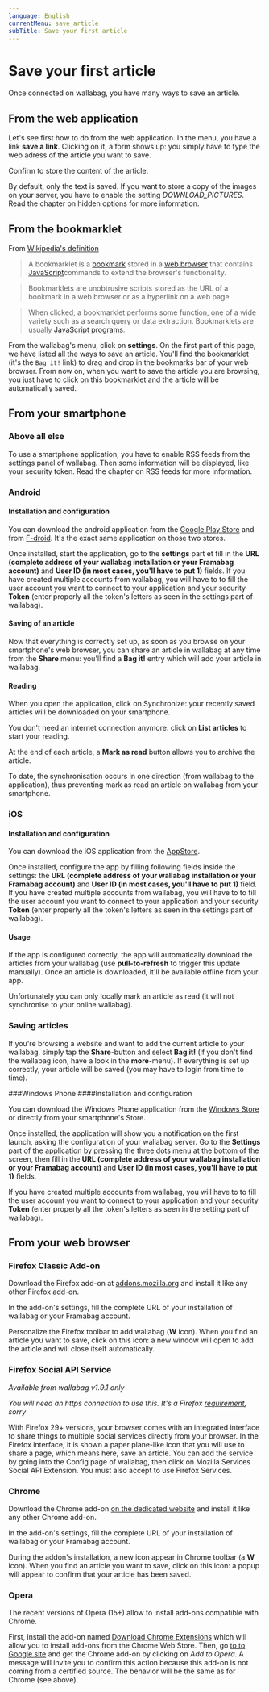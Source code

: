 ```yaml
---
language: English
currentMenu: save_article
subTitle: Save your first article
---
```


# Save your first article

Once connected on wallabag, you have many ways to save an article.

## From the web application

Let's see first how to do from the web application. In the menu, you have a link **save a link**. Clicking on it, a form shows up: you simply have to type the web adress of the article you want to save.

Confirm to store the content of the article.

By default, only the text is saved. If you want to store a copy of the images on your server, you have to enable the setting *DOWNLOAD_PICTURES*. Read the chapter on hidden options for more information.

## From the bookmarklet

From [Wikipedia's definition](http://fr.wikipedia.org/wiki/Bookmarklet)

> A bookmarklet is a [bookmark](http://en.wikipedia.org/wiki/Internet_bookmark) stored in a [web browser](http://en.wikipedia.org/wiki/Web_browser) that contains [JavaScript](http://en.wikipedia.org/wiki/JavaScript)commands to extend the browser's functionality.

> Bookmarklets are unobtrusive scripts stored as the URL of a bookmark in a web browser or as a hyperlink on a web page.

> When clicked, a bookmarklet performs some function, one of a wide variety such as a search query or data extraction. Bookmarklets are usually [JavaScript programs](http://en.wikipedia.org/wiki/Computer_program).

From the wallabag's menu, click on **settings**. On the first part of this page, we have listed all the ways to save an article. You'll find the bookmarklet (it's the `Bag it!` link) to drag and drop in the bookmarks bar of your web browser.
From now on, when you want to save the article you are browsing, you just have to click on this bookmarklet and the article will be automatically saved.

## From your smartphone

### Above all else

To use a smartphone application, you have to enable RSS feeds from the settings panel of wallabag. Then some information will be displayed, like your security token. Read the chapter on RSS feeds for more information.

### Android

#### Installation and configuration

You can download the android application from the [Google Play Store](https://play.google.com/store/apps/details?id=fr.gaulupeau.apps.InThePoche) and from [F-droid](https://f-droid.org/app/fr.gaulupeau.apps.InThePoche). It's the exact same application on those two stores.

Once installed, start the application, go to the **settings** part et fill in the **URL (complete address of your wallabag installation or your Framabag account)** and **User ID (in most cases, you'll have to put 1)** fields. If you have created multiple accounts from wallabag, you will have to to fill the user account you want to connect to your application and your security **Token** (enter properly all the token's letters as seen in the settings part of wallabag).

#### Saving of an article

Now that everything is correctly set up, as soon as you browse on your smartphone's web browser, you can share an article in wallabag at any time from the **Share** menu: you'll find a **Bag it!** entry which will add your article in wallabag.

#### Reading

When you open the application, click on Synchronize: your recently saved articles will be downloaded on your smartphone.

You don't need an internet connection anymore: click on **List articles** to start your reading.

At the end of each article, a **Mark as read** button allows you to archive the article.

To date, the synchronisation occurs in one direction (from wallabag to the application), thus preventing mark as read an article on wallabag from your smartphone.

### iOS

#### Installation and configuration

You can download the iOS application from the [AppStore](https://itunes.apple.com/app/id828331015).

Once installed, configure the app by filling following fields inside the settings: the **URL (complete address of your wallabag installation or your Framabag account)** and **User ID (in most cases, you'll have to put 1)** field. If you have created multiple accounts from wallabag, you will have to to fill the user account you want to connect to your application and your security **Token** (enter properly all the token's letters as seen in the settings part of wallabag).

#### Usage

If the app is configured correctly, the app will automatically download the articles from your wallabag (use **pull-to-refresh** to trigger this update manually). Once an article is downloaded, it'll be available offline from your app.

Unfortunately you can only locally mark an article as read (it will not synchronise to your online wallabag).

### Saving articles

If you're browsing a website and want to add the current article to your wallabag, simply tap the **Share**-button and select **Bag it!** (if you don't find the wallabag icon, have a look in the **more**-menu). If everything is set up correctly, your article will be saved (you may have to login from time to time).

###Windows Phone
####Installation and configuration

You can download the Windows Phone application from the [Windows Store](http://www.windowsphone.com/fr-fr/store/app/wallabag/ff890514-348c-4d0b-9b43-153fff3f7450) or directly from your smartphone's Store.

Once installed, the application will show you a notification on the first launch, asking the configuration of your wallabag server. Go to the **Settings** part of the application by pressing the three dots menu at the bottom of the screen, then fill in the **URL (complete address of your wallabag installation or your Framabag account)** and **User ID (in most cases, you'll have to put 1)** fields.

If you have created multiple accounts from wallabag, you will have to to fill the user account you want to connect to your application and your security **Token** (enter properly all the token's letters as seen in the setting part of wallabag).

## From your web browser

### Firefox Classic Add-on

Download the Firefox add-on at [addons.mozilla.org](https://addons.mozilla.org/firefox/addon/wallabag/) and install it like any other Firefox add-on.

In the add-on's settings, fill the complete URL of your installation of wallabag or your Framabag account.

Personalize the Firefox toolbar to add wallabag (**W** icon). When you find an article you want to save, click on this icon: a new window will open to add the article and will close itself automatically.

### Firefox Social API Service

*Available from wallabag v1.9.1 only*

*You will need an https connection to use this. It's a Firefox [requirement](https://developer.mozilla.org/en-US/docs/Mozilla/Projects/Social_API/Manifest#Manifest_Contents), sorry*

With Firefox 29+ versions, your browser comes with an integrated interface to share things to multiple social services directly from your browser. In the Firefox interface, it is shown a paper plane-like icon that you will use to share a page, which means here, save an article.
You can add the service by going into the Config page of wallabag, then click on Mozilla Services Social API Extension. You must also accept to use Firefox Services.

### Chrome

Download the Chrome add-on [on the dedicated website](https://chrome.google.com/webstore/detail/wallabag/bepdcjnnkglfjehplaogpoonpffbdcdj) and install it like any other Chrome add-on.

In the add-on's settings, fill the complete URL of your installation of wallabag or your Framabag account.

During the addon's installation, a new icon appear in Chrome toolbar (a **W** icon). When you find an article you want to save, click on this icon: a popup will appear to confirm that your article has been saved.

### Opera

The recent versions of Opera (15+) allow to install add-ons compatible with Chrome.

First, install the add-on named [Download Chrome Extensions](https://addons.opera.com/en/extensions/details/download-chrome-extension-9/) which will allow you to install add-ons from the Chrome Web Store. Then, go [to to Google site](https://chrome.google.com/webstore/detail/wallabag/bepdcjnnkglfjehplaogpoonpffbdcdj) and get the Chrome add-on by clicking on *Add to Opera*. A message will invite you to confirm this action because this add-on is not coming from a certified source. The behavior will be the same as for Chrome (see above).
